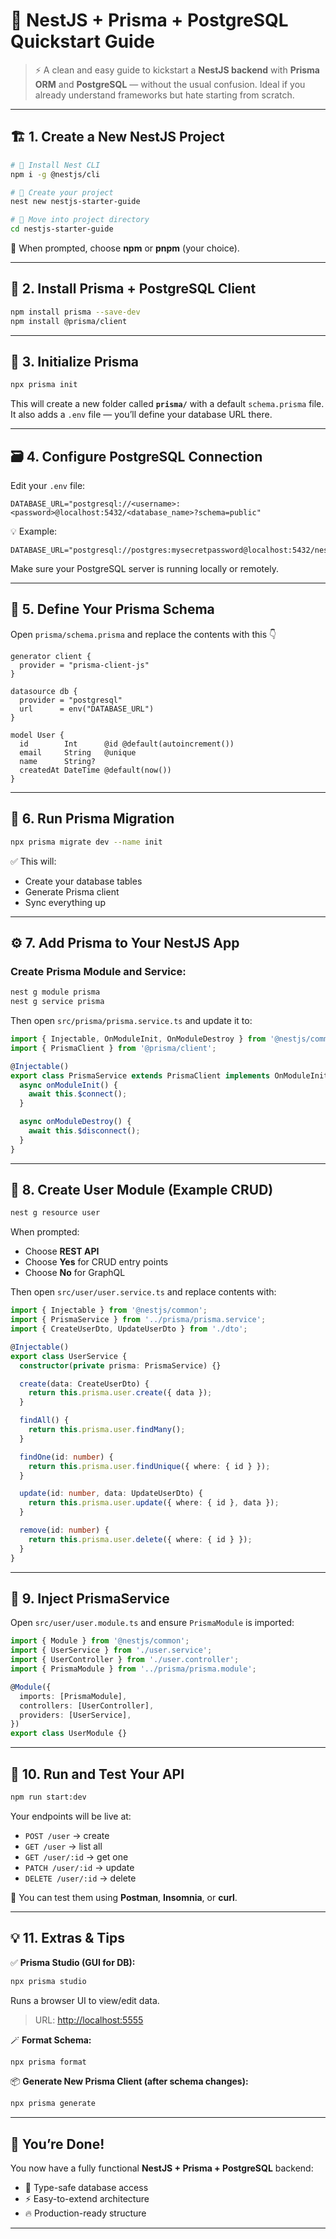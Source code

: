 

# 🧠 **NestJS + Prisma + PostgreSQL Quickstart Guide**

> ⚡ A clean and easy guide to kickstart a **NestJS backend** with **Prisma ORM** and **PostgreSQL** — without the usual confusion.
> Ideal if you already understand frameworks but hate starting from scratch.

---

## 🏗️ **1. Create a New NestJS Project**

```bash
# 🧰 Install Nest CLI
npm i -g @nestjs/cli

# 🚀 Create your project
nest new nestjs-starter-guide

# 📂 Move into project directory
cd nestjs-starter-guide
```

🧩 When prompted, choose **npm** or **pnpm** (your choice).

---

## 🧱 **2. Install Prisma + PostgreSQL Client**

```bash
npm install prisma --save-dev
npm install @prisma/client
```

---

## 🧮 **3. Initialize Prisma**

```bash
npx prisma init
```

This will create a new folder called **`prisma/`** with a default `schema.prisma` file.
It also adds a `.env` file — you’ll define your database URL there.

---

## 🗃️ **4. Configure PostgreSQL Connection**

Edit your `.env` file:

```env
DATABASE_URL="postgresql://<username>:<password>@localhost:5432/<database_name>?schema=public"
```

💡 Example:

```env
DATABASE_URL="postgresql://postgres:mysecretpassword@localhost:5432/nest_prisma"
```

Make sure your PostgreSQL server is running locally or remotely.

---

## 🧩 **5. Define Your Prisma Schema**

Open `prisma/schema.prisma` and replace the contents with this 👇

```prisma
generator client {
  provider = "prisma-client-js"
}

datasource db {
  provider = "postgresql"
  url      = env("DATABASE_URL")
}

model User {
  id        Int      @id @default(autoincrement())
  email     String   @unique
  name      String?
  createdAt DateTime @default(now())
}
```

---

## 🔄 **6. Run Prisma Migration**

```bash
npx prisma migrate dev --name init
```

✅ This will:

* Create your database tables
* Generate Prisma client
* Sync everything up

---

## ⚙️ **7. Add Prisma to Your NestJS App**

### Create Prisma Module and Service:

```bash
nest g module prisma
nest g service prisma
```

Then open `src/prisma/prisma.service.ts` and update it to:

```ts
import { Injectable, OnModuleInit, OnModuleDestroy } from '@nestjs/common';
import { PrismaClient } from '@prisma/client';

@Injectable()
export class PrismaService extends PrismaClient implements OnModuleInit, OnModuleDestroy {
  async onModuleInit() {
    await this.$connect();
  }

  async onModuleDestroy() {
    await this.$disconnect();
  }
}
```

---

## 👤 **8. Create User Module (Example CRUD)**

```bash
nest g resource user
```

When prompted:

* Choose **REST API**
* Choose **Yes** for CRUD entry points
* Choose **No** for GraphQL

Then open `src/user/user.service.ts` and replace contents with:

```ts
import { Injectable } from '@nestjs/common';
import { PrismaService } from '../prisma/prisma.service';
import { CreateUserDto, UpdateUserDto } from './dto';

@Injectable()
export class UserService {
  constructor(private prisma: PrismaService) {}

  create(data: CreateUserDto) {
    return this.prisma.user.create({ data });
  }

  findAll() {
    return this.prisma.user.findMany();
  }

  findOne(id: number) {
    return this.prisma.user.findUnique({ where: { id } });
  }

  update(id: number, data: UpdateUserDto) {
    return this.prisma.user.update({ where: { id }, data });
  }

  remove(id: number) {
    return this.prisma.user.delete({ where: { id } });
  }
}
```

---

## 🧩 **9. Inject PrismaService**

Open `src/user/user.module.ts` and ensure `PrismaModule` is imported:

```ts
import { Module } from '@nestjs/common';
import { UserService } from './user.service';
import { UserController } from './user.controller';
import { PrismaModule } from '../prisma/prisma.module';

@Module({
  imports: [PrismaModule],
  controllers: [UserController],
  providers: [UserService],
})
export class UserModule {}
```

---

## 🧪 **10. Run and Test Your API**

```bash
npm run start:dev
```

Your endpoints will be live at:

* `POST /user` → create
* `GET /user` → list all
* `GET /user/:id` → get one
* `PATCH /user/:id` → update
* `DELETE /user/:id` → delete

🎯 You can test them using **Postman**, **Insomnia**, or **curl**.

---

## 💡 **11. Extras & Tips**

✅ **Prisma Studio (GUI for DB):**

```bash
npx prisma studio
```

Runs a browser UI to view/edit data.

> URL: [http://localhost:5555](http://localhost:5555)

🪄 **Format Schema:**

```bash
npx prisma format
```

📦 **Generate New Prisma Client (after schema changes):**

```bash
npx prisma generate
```

---

## 🎉 **You’re Done!**

You now have a fully functional **NestJS + Prisma + PostgreSQL** backend:

* 🧱 Type-safe database access
* ⚡ Easy-to-extend architecture
* 🔥 Production-ready structure

---
